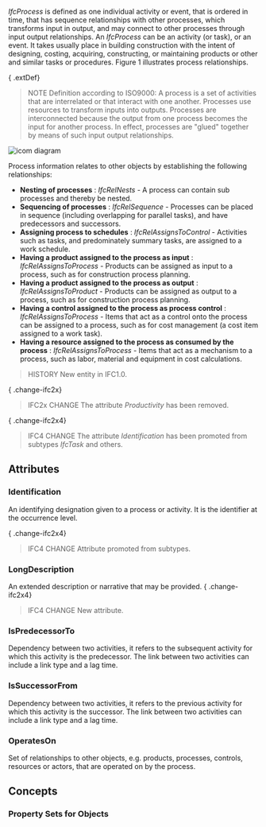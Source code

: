 _IfcProcess_ is defined as one individual activity or event, that is ordered in time, that has sequence relationships with other processes, which transforms input in output, and may connect to other processes through input output relationships. An _IfcProcess_ can be an activity (or task), or an event. It takes usually place in building construction with the intent of designing, costing, acquiring, constructing, or maintaining products or other and similar tasks or procedures. Figure 1 illustrates process relationships.

<!-- end of short definition -->


{ .extDef}
> NOTE Definition according to ISO9000:
> A process is a set of activities that are interrelated or that interact with one another. Processes use resources to transform inputs into outputs. Processes are interconnected because the output from one process becomes the input for another process. In effect, processes are "glued" together by means of such input output relationships.

![icom diagram](../../../../figures/ifcprocess_icom_fig.png "Figure 1 — Process relationships and the ICOM process diagram.")

Process information relates to other objects by establishing the following relationships:

* **Nesting of processes** : _IfcRelNests_ - A process can contain sub processes and thereby be nested.
* **Sequencing of processes** : _IfcRelSequence_ - Processes can be placed in sequence (including overlapping for parallel tasks), and have predecessors and successors.
* **Assigning process to schedules** : _IfcRelAssignsToControl_ - Activities such as tasks, and predominately summary tasks, are assigned to a work schedule.
* **Having a product assigned to the process as input** : _IfcRelAssignsToProcess_ - Products can be assigned as input to a process, such as for construction process planning.
* **Having a product assigned to the process as output** : _IfcRelAssignsToProduct_ - Products can be assigned as output to a process, such as for construction process planning.
* **Having a control assigned to the process as process control** : _IfcRelAssignsToProcess_ - Items that act as a control onto the process can be assigned to a process, such as for cost management (a cost item assigned to a work task).
* **Having a resource assigned to the process as consumed by the process** : _IfcRelAssignsToProcess_ - Items that act as a mechanism to a process, such as labor, material and equipment in cost calculations.

> HISTORY New entity in IFC1.0.

{ .change-ifc2x}
> IFC2x CHANGE The attribute _Productivity_ has been removed.

{ .change-ifc2x4}
> IFC4 CHANGE The attribute _Identification_ has been promoted from subtypes _IfcTask_ and others.

## Attributes

### Identification
An identifying designation given to a process or activity.
 It is the identifier at the occurrence level.

{ .change-ifc2x4}
> IFC4 CHANGE Attribute promoted from subtypes.

### LongDescription
An extended description or narrative that may be provided.
{ .change-ifc2x4}
> IFC4 CHANGE New attribute.

### IsPredecessorTo
Dependency between two activities, it refers to the subsequent activity for which this activity is the predecessor. The link between two activities can include a link type and a lag time.

### IsSuccessorFrom
Dependency between two activities, it refers to the previous activity for which this activity is the successor. The link between two activities can include a link type and a lag time.

### OperatesOn
Set of relationships to other objects, e.g. products, processes, controls, resources or actors, that are operated on by the process.

## Concepts

### Property Sets for Objects



